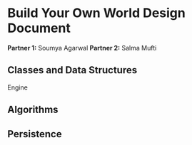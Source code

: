 # Build Your Own World Design Document

**Partner 1:**
Soumya Agarwal
**Partner 2:**
Salma Mufti
## Classes and Data Structures
Engine 

## Algorithms

## Persistence

